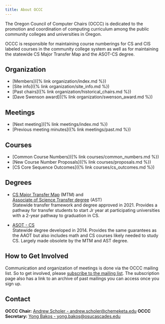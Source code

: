 ```yaml
---
title: About OCCC
---
```


The Oregon Council of Computer Chairs (OCCC) is dedicated to the promotion and coordination
of computing curriculum among the public community colleges and universities in Oregon.

OCCC is responsible for maintaining course numberings for CS and CIS labeled courses in
the community college system as well as for maintaining the statewide CS Major
Transfer Map and the ASOT-CS degree.

<div class="twocols"><section markdown="1">

## Organization

* [Members]({% link organization/index.md %})
* [Site info]({% link organization/site_info.md %})
* [Past chairs]({% link organization/historical_chairs.md %})
* [Dave Swenson award]({% link organization/swenson_award.md %})

## Meetings

* [Next meeting]({% link meetings/index.md %})
* [Previous meeting minutes]({% link meetings/past.md %})

</section><section markdown="1">

## Courses

* [Common Course Numbers]({% link courses/common_numbers.md %})
* [New Course Number Proposals]({% link courses/proposals.md %})
* [CS Core Sequence Outcomes]({% link courses/cs_outcomes.md %})

## Degrees

* [CS Major Transfer Map] (MTM) and  
  [Associate of Science Transfer degree]  (AST)  
  Statewide transfer framework and degree approved in 2021. Provides a pathway for transfer students
  to start Jr year at participating universities with a 2-year pathway to graduation in CS.

* [ASOT - CS]  
  Statewide degree developed in 2014. Provides the same guarantees as the AAOT but also includes math
  and CS courses likely needed to study CS. Largely made obsolete by the MTM and AST degree.

    [CS Major Transfer Map]:https://www.oregon.gov/highered/policy-collaboration/Documents/Transfer-Credit/2998/Statewide%20Articulation%20Agreement,%20Major%20Transfer%20Map%20in%20Computer%20Science.pdf

    [Associate of Science Transfer degree]:https://www.oregon.gov/highered/institutions-programs/ccwd/Documents/Transfer%20Documents%20for%20Academic%20Program%20Approval%20Page/AAT.AST%20Master%20Document%20with%20MTMs.pdf

    [ASOT - CS]:https://www.oregon.gov/highered/institutions-programs/ccwd/SiteAssets/Pages/community-college-program-approval/Associate%20of%20Science%20Oregon%20Transfer%20in%20Computer%20Science%20(ASOT-CS).docx

</section></div>

## How to Get Involved

Communication and organization of meetings is done via the OCCC mailing list. So to get involved, please [subscribe to the mailing list](https://secure.engr.oregonstate.edu/mailman/listinfo/occc_). The subscription page also has a link to an archive of past mailings you can access once you sign up.

## Contact

**OCCC Chair:** [Andrew Scholer - andrew.scholer@chemeketa.edu](mailto:andrew.scholer@chemeketa.edu)
**OCCC Secretary:** [Yong Bakos - yong.bakos@osucascades.edu](mailto:yong.bakos@osucascades.edu)
